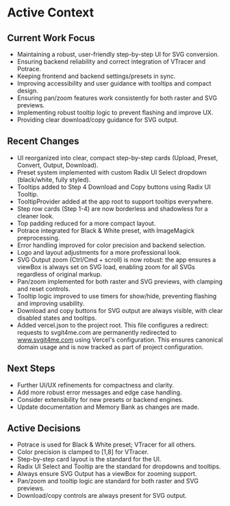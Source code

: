 # Active Context

## Current Work Focus
- Maintaining a robust, user-friendly step-by-step UI for SVG conversion.
- Ensuring backend reliability and correct integration of VTracer and Potrace.
- Keeping frontend and backend settings/presets in sync.
- Improving accessibility and user guidance with tooltips and compact design.
- Ensuring pan/zoom features work consistently for both raster and SVG previews.
- Implementing robust tooltip logic to prevent flashing and improve UX.
- Providing clear download/copy guidance for SVG output.

## Recent Changes
- UI reorganized into clear, compact step-by-step cards (Upload, Preset, Convert, Output, Download).
- Preset system implemented with custom Radix UI Select dropdown (black/white, fully styled).
- Tooltips added to Step 4 Download and Copy buttons using Radix UI Tooltip.
- TooltipProvider added at the app root to support tooltips everywhere.
- Step row cards (Step 1-4) are now borderless and shadowless for a cleaner look.
- Top padding reduced for a more compact layout.
- Potrace integrated for Black & White preset, with ImageMagick preprocessing.
- Error handling improved for color precision and backend selection.
- Logo and layout adjustments for a more professional look.
- SVG Output zoom (Ctrl/Cmd + scroll) is now robust: the app ensures a viewBox is always set on SVG load, enabling zoom for all SVGs regardless of original markup.
- Pan/zoom implemented for both raster and SVG previews, with clamping and reset controls.
- Tooltip logic improved to use timers for show/hide, preventing flashing and improving usability.
- Download and copy buttons for SVG output are always visible, with clear disabled states and tooltips.
- Added vercel.json to the project root. This file configures a redirect: requests to svgit4me.com are permanently redirected to www.svgit4me.com using Vercel's configuration. This ensures canonical domain usage and is now tracked as part of project configuration.

## Next Steps
- Further UI/UX refinements for compactness and clarity.
- Add more robust error messages and edge case handling.
- Consider extensibility for new presets or backend engines.
- Update documentation and Memory Bank as changes are made.

## Active Decisions
- Potrace is used for Black & White preset; VTracer for all others.
- Color precision is clamped to [1,8] for VTracer.
- Step-by-step card layout is the standard for the UI.
- Radix UI Select and Tooltip are the standard for dropdowns and tooltips.
- Always ensure SVG Output has a viewBox for zooming support.
- Pan/zoom and tooltip logic are standard for both raster and SVG previews.
- Download/copy controls are always present for SVG output. 